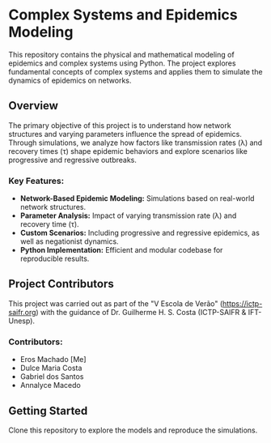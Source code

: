 # Complex Systems and Epidemics Modeling

This repository contains the physical and mathematical modeling of epidemics and complex systems using Python. The project explores fundamental concepts of complex systems and applies them to simulate the dynamics of epidemics on networks. 

## Overview
The primary objective of this project is to understand how network structures and varying parameters influence the spread of epidemics. Through simulations, we analyze how factors like transmission rates (λ) and recovery times (τ) shape epidemic behaviors and explore scenarios like progressive and regressive outbreaks.

### Key Features:
- **Network-Based Epidemic Modeling:** Simulations based on real-world network structures.
- **Parameter Analysis:** Impact of varying transmission rate (λ) and recovery time (τ).
- **Custom Scenarios:** Including progressive and regressive epidemics, as well as negationist dynamics.
- **Python Implementation:** Efficient and modular codebase for reproducible results.

## Project Contributors
This project was carried out as part of the "V Escola de Verão" (https://ictp-saifr.org) with the guidance of Dr. Guilherme H. S. Costa (ICTP-SAIFR & IFT-Unesp).

### Contributors:
- Eros Machado [Me]
- Dulce Maria Costa
- Gabriel dos Santos
- Annalyce Macedo

## Getting Started
Clone this repository to explore the models and reproduce the simulations.
